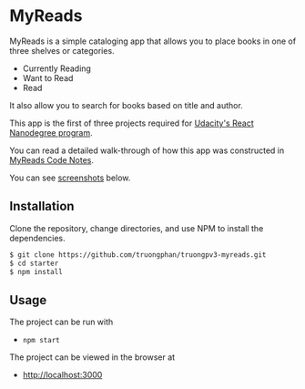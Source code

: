 # MyReads

MyReads is a simple cataloging app that allows you to place books in one of three shelves or categories.

- Currently Reading
- Want to Read
- Read

It also allow you to search for books based on title and author.

This app is the first of three projects required for [Udacity's React Nanodegree program](https://www.udacity.com/course/react-nanodegree--nd019).

You can read a detailed walk-through of how this app was constructed in  [MyReads Code Notes](https://james-priest.github.io/reactnd-project-myreads/).

You can see [screenshots](#screenshots) below.

## Installation

Clone the repository, change directories, and use NPM to install the dependencies.

```bash
$ git clone https://github.com/truongphan/truongpv3-myreads.git
$ cd starter
$ npm install
```

## Usage

The project can be run with

- `npm start`

The project can be viewed in the browser at

- [http://localhost:3000](http://localhost:3000)
